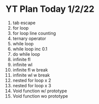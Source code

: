 # YT Plan Today 1/2/22

1. tab escape
2. for loop
3. for loop line counting
4. ternary operator
5. while loop
6. while loop inc 0.1
7. do while loop
8. infinite fl
9. infinite wl
10. infinite fl w break
11. infinite wl w break
12. nested for loop x 2
13. nested for loop x 3
14. Void function w/ prototype
15. Void function wo prototype
